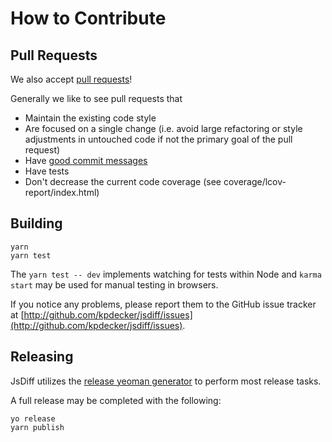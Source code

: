 # How to Contribute

## Pull Requests

We also accept [pull requests][pull-request]!

Generally we like to see pull requests that

- Maintain the existing code style
- Are focused on a single change (i.e. avoid large refactoring or style adjustments in untouched code if not the primary goal of the pull request)
- Have [good commit messages](http://tbaggery.com/2008/04/19/a-note-about-git-commit-messages.html)
- Have tests
- Don't decrease the current code coverage (see coverage/lcov-report/index.html)

## Building

```
yarn
yarn test
```

The `yarn test -- dev` implements watching for tests within Node and `karma start` may be used for manual testing in browsers.

If you notice any problems, please report them to the GitHub issue tracker at
[http://github.com/kpdecker/jsdiff/issues](http://github.com/kpdecker/jsdiff/issues).

## Releasing

JsDiff utilizes the [release yeoman generator][generator-release] to perform most release tasks.

A full release may be completed with the following:

```
yo release
yarn publish
```

[generator-release]: https://github.com/walmartlabs/generator-release
[pull-request]: https://github.com/kpdecker/jsdiff/pull/new/master
